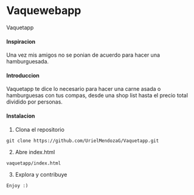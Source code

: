 # Vaquewebapp

Vaquetapp

#### Inspiracion

Una vez mis amigos no se ponian de acuerdo para hacer una hamburguesada. 

#### Introduccion

Vaquetapp te dice lo necesario para hacer una carne asada o hamburguesas con tus compas, desde una shop list hasta el precio total dividido por 
personas.

#### Instalacion

1. Clona el repositorio

```
git clone https://github.com/UrielMendozaG/Vaquetapp.git
```

2. Abre index.html

```
vaquetapp/index.html
```

3. Explora y contribuye

```
Enjoy :)
```

